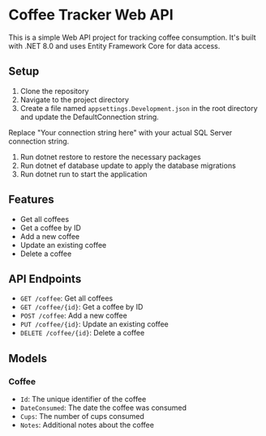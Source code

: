 # Coffee Tracker Web API

This is a simple Web API project for tracking coffee consumption. It's built with .NET 8.0 and uses Entity Framework Core for data access.

## Setup

1. Clone the repository
2. Navigate to the project directory
3. Create a file named `appsettings.Development.json` in the root directory and update the DefaultConnection string.

Replace "Your connection string here" with your actual SQL Server connection string.  
1. Run dotnet restore to restore the necessary packages
2. Run dotnet ef database update to apply the database migrations
3. Run dotnet run to start the application

## Features

- Get all coffees
- Get a coffee by ID
- Add a new coffee
- Update an existing coffee
- Delete a coffee

## API Endpoints

- `GET /coffee`: Get all coffees
- `GET /coffee/{id}`: Get a coffee by ID
- `POST /coffee`: Add a new coffee
- `PUT /coffee/{id}`: Update an existing coffee
- `DELETE /coffee/{id}`: Delete a coffee

## Models

### Coffee

- `Id`: The unique identifier of the coffee
- `DateConsumed`: The date the coffee was consumed
- `Cups`: The number of cups consumed
- `Notes`: Additional notes about the coffee
